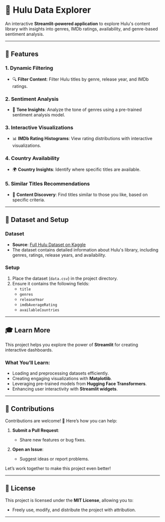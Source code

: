 # 🎥 Hulu Data Explorer

An interactive **Streamlit-powered application** to explore Hulu's content library with insights into genres, IMDb ratings, availability, and genre-based sentiment analysis.

---

## 🚀 Features  

### 1. **Dynamic Filtering**  
- 🔍 **Filter Content**: Filter Hulu titles by genre, release year, and IMDb ratings.

### 2. **Sentiment Analysis**  
- 🧠 **Tone Insights**: Analyze the tone of genres using a pre-trained sentiment analysis model.

### 3. **Interactive Visualizations**  
- 📊 **IMDb Rating Histograms**: View rating distributions with interactive visualizations.

### 4. **Country Availability**  
- 🌍 **Country Insights**: Identify where specific titles are available.

### 5. **Similar Titles Recommendations**  
- 🤝 **Content Discovery**: Find titles similar to those you like, based on specific criteria.

---

## 📂 Dataset and Setup  

### Dataset  
- **Source**: [Full Hulu Dataset on Kaggle](https://www.kaggle.com/datasets/octopusteam/full-hulu-dataset/data)  
- The dataset contains detailed information about Hulu's library, including genres, ratings, release years, and availability.

### Setup  
1. Place the dataset (`data.csv`) in the project directory.  
2. Ensure it contains the following fields:  
   - `title`  
   - `genres`  
   - `releaseYear`  
   - `imdbAverageRating`  
   - `availableCountries`  

---

## 🎓 Learn More  

This project helps you explore the power of **Streamlit** for creating interactive dashboards.  

### What You’ll Learn:  
- Loading and preprocessing datasets efficiently.  
- Creating engaging visualizations with **Matplotlib**.  
- Leveraging pre-trained models from **Hugging Face Transformers**.  
- Enhancing user interactivity with **Streamlit widgets**.  

---

## 🤝 Contributions  

Contributions are welcome! 🙌 Here’s how you can help:  

1. **Submit a Pull Request**:  
   - Share new features or bug fixes.  

2. **Open an Issue**:  
   - Suggest ideas or report problems.  

Let’s work together to make this project even better!  

---

## 📜 License  

This project is licensed under the **MIT License**, allowing you to:  
- Freely use, modify, and distribute the project with attribution.  

---
